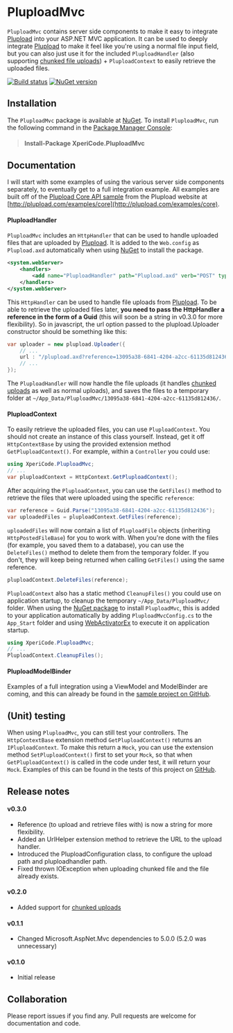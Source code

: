 # PluploadMvc

`PluploadMvc` contains server side components to make it easy to integrate [Plupload](http://plupload.com) into your ASP.NET MVC application. It can be used to deeply integrate [Plupload](http://plupload.com) to make it feel like you're using a normal file input field, but you can also just use it for the included `PluploadHandler` (also supporting [chunked file uploads](http://plupload.com/docs/Chunking)) + `PluploadContext` to easily retrieve the uploaded files. 

[![Build status](http://img.shields.io/appveyor/ci/mwijnands/pluploadmvc.svg?style=flat)](https://ci.appveyor.com/project/mwijnands/pluploadmvc) [![NuGet version](http://img.shields.io/nuget/v/XperiCode.PluploadMvc.svg?style=flat)](https://www.nuget.org/packages/XperiCode.PluploadMvc)

## Installation

The `PluploadMvc` package is available at [NuGet](https://www.nuget.org/packages/XperiCode.PluploadMvc). To install `PluploadMvc`, run the following command in the [Package Manager Console](http://docs.nuget.org/docs/start-here/using-the-package-manager-console):

> #### Install-Package XperiCode.PluploadMvc

## Documentation

I will start with some examples of using the various server side components separately, to eventually get to a full integration example. All examples are built off of the [Plupload Core API sample](http://plupload.com/examples/core) from the Plupload website at [http://plupload.com/examples/core](http://plupload.com/examples/core).

#### PluploadHandler

`PluploadMvc` includes an `HttpHandler` that can be used to handle uploaded files that are uploaded by [Plupload](http://plupload.com). It is added to the `Web.config` as `Plupload.axd` automatically when using [NuGet]([NuGet](https://www.nuget.org/packages/XperiCode.PluploadMvc)) to install the package.

```xml
<system.webServer>
    <handlers>
        <add name="PluploadHandler" path="Plupload.axd" verb="POST" type="XperiCode.PluploadMvc.PluploadHandler, XperiCode.PluploadMvc" />
    </handlers>
</system.webServer>
```

This `HttpHandler` can be used to handle file uploads from [Plupload](http://plupload.com). To be able to retrieve the uploaded files later, **you need to pass the HttpHandler a reference in the form of a Guid** (this will soon be a string in v0.3.0 for more flexibility). So in javascript, the url option passed to the plupload.Uploader constructor should be something like this:

```c#
var uploader = new plupload.Uploader({
    // ...
    url : "/plupload.axd?reference=13095a38-6841-4204-a2cc-61135d812436",
    // ...
});
```

The `PluploadHandler` will now handle the file uploads (it handles [chunked uploads](http://plupload.com/docs/Chunking) as well as normal uploads), and saves the files to a temporary folder at `~/App_Data/PluploadMvc/13095a38-6841-4204-a2cc-61135d812436/`.

#### PluploadContext

To easily retrieve the uploaded files, you can use `PluploadContext`. You should not create an instance of this class yourself. Instead, get it off `HttpContextBase` by using the provided extension method `GetPluploadContext()`. For example, within a `Controller` you could use:

```c#
using XperiCode.PluploadMvc;
// ...
var pluploadContext = HttpContext.GetPluploadContext();
```

After acquiring the `PluploadContext`, you can use the `GetFiles()` method to retrieve the files that were uploaded using the specific `reference`:

```c#
var reference = Guid.Parse("13095a38-6841-4204-a2cc-61135d812436");
var uploadedFiles = pluploadContext.GetFiles(reference);
```

`uploadedFiles` will now contain a list of `PluploadFile` objects (inheriting `HttpPostedFileBase`) for you to work with. When you're done with the files (for example, you saved them to a database), you can use the `DeleteFiles()` method to delete them from the temporary folder. If you don't, they will keep being returned when calling `GetFiles()` using the same reference.

```c#
pluploadContext.DeleteFiles(reference);
```

`PluploadContext` also has a static method `CleanupFiles()` you could use on application startup, to cleanup the temporary `~/App_Data/PluploadMvc/` folder. When using the [NuGet package](https://www.nuget.org/packages/XperiCode.PluploadMvc) to install `PluploadMvc`, this is added to your application automatically by adding `PluploadMvcConfig.cs` to the `App_Start` folder and using [WebActivatorEx](https://www.nuget.org/packages/WebActivatorEx/2.0.0) to execute it on application startup.

```c#
using XperiCode.PluploadMvc;
// ...
PluploadContext.CleanupFiles();
```

#### PluploadModelBinder

Examples of a full integration using a ViewModel and ModelBinder are coming, and this can already be found in the [sample project on GitHub](https://github.com/mwijnands/PluploadMvc/tree/master/PluploadMvc.Sample).

## (Unit) testing

When using `PluploadMvc`, you can still test your controllers. The `HttpContextBase` extension method `GetPluploadContext()` returns an `IPluploadContext`. To make this return a `Mock`, you can use the extension method `SetPluploadContext()` first to set your `Mock`, so that when `GetPluploadContext()` is called in the code under test, it will return your `Mock`. Examples of this can be found in the tests of this project on [GitHub](https://github.com/mwijnands/PluploadMvc).

## Release notes

#### v0.3.0

- Reference (to upload and retrieve files with) is now a string for more flexibility.
- Added an UrlHelper extension method to retrieve the URL to the upload handler.
- Introduced the PluploadConfiguration class, to configure the upload path and pluploadhandler path.
- Fixed thrown IOException when uploading chunked file and the file already exists.

#### v0.2.0

- Added support for [chunked uploads](http://plupload.com/docs/Chunking)

#### v0.1.1
- Changed Microsoft.AspNet.Mvc dependencies to 5.0.0 (5.2.0 was unnecessary)

#### v0.1.0

- Initial release

## Collaboration

Please report issues if you find any. Pull requests are welcome for documentation and code.
